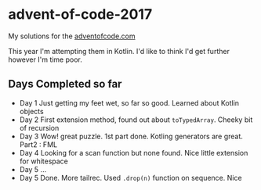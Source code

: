 # advent-of-code-2017

My solutions for the [adventofcode.com](https://adventofcode.com/2017)

This year I'm attempting them in Kotlin. I'd like to think I'd get further however I'm time poor.

## Days Completed so far
* Day 1 Just getting my feet wet, so far so good. Learned about Kotlin objects
* Day 2 First extension method, found out about `toTypedArray`. Cheeky bit of recursion  
* Day 3 Wow! great puzzle. 1st part done. Kotling generators are great. Part2 : FML
* Day 4 Looking for a scan function but none found. Nice little extension for whitespace
* Day 5 ...
* Day 5 Done. More tailrec. Used `.drop(n)` function on sequence. Nice
 